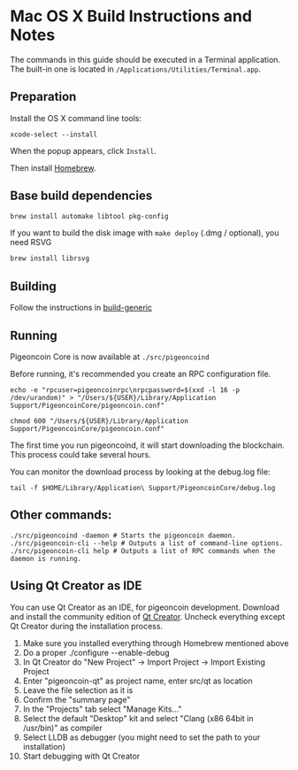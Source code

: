 Mac OS X Build Instructions and Notes
====================================
The commands in this guide should be executed in a Terminal application.
The built-in one is located in `/Applications/Utilities/Terminal.app`.

Preparation
-----------
Install the OS X command line tools:

`xcode-select --install`

When the popup appears, click `Install`.

Then install [Homebrew](https://brew.sh).

Base build dependencies
-----------------------

```bash
brew install automake libtool pkg-config
```

If you want to build the disk image with `make deploy` (.dmg / optional), you need RSVG
```bash
brew install librsvg
```

Building
--------

Follow the instructions in [build-generic](build-generic.md)

Running
-------

Pigeoncoin Core is now available at `./src/pigeoncoind`

Before running, it's recommended you create an RPC configuration file.

    echo -e "rpcuser=pigeoncoinrpc\nrpcpassword=$(xxd -l 16 -p /dev/urandom)" > "/Users/${USER}/Library/Application Support/PigeoncoinCore/pigeoncoin.conf"

    chmod 600 "/Users/${USER}/Library/Application Support/PigeoncoinCore/pigeoncoin.conf"

The first time you run pigeoncoind, it will start downloading the blockchain. This process could take several hours.

You can monitor the download process by looking at the debug.log file:

    tail -f $HOME/Library/Application\ Support/PigeoncoinCore/debug.log

Other commands:
-------

    ./src/pigeoncoind -daemon # Starts the pigeoncoin daemon.
    ./src/pigeoncoin-cli --help # Outputs a list of command-line options.
    ./src/pigeoncoin-cli help # Outputs a list of RPC commands when the daemon is running.

Using Qt Creator as IDE
------------------------
You can use Qt Creator as an IDE, for pigeoncoin development.
Download and install the community edition of [Qt Creator](https://www.qt.io/download/).
Uncheck everything except Qt Creator during the installation process.

1. Make sure you installed everything through Homebrew mentioned above
2. Do a proper ./configure --enable-debug
3. In Qt Creator do "New Project" -> Import Project -> Import Existing Project
4. Enter "pigeoncoin-qt" as project name, enter src/qt as location
5. Leave the file selection as it is
6. Confirm the "summary page"
7. In the "Projects" tab select "Manage Kits..."
8. Select the default "Desktop" kit and select "Clang (x86 64bit in /usr/bin)" as compiler
9. Select LLDB as debugger (you might need to set the path to your installation)
10. Start debugging with Qt Creator

